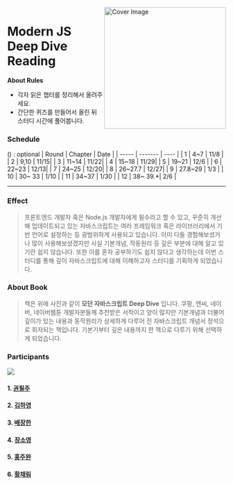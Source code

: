 <img src="https://user-images.githubusercontent.com/46489446/147623793-81366884-23e2-41bd-96c9-71d846ebcfe8.jpeg" width="280" title="Cover Image" align="right">

# Modern JS Deep Dive Reading

**About Rules**

- 각자 읽은 챕터를 정리해서 올려주세요.
- 간단한 퀴즈를 만들어서 올린 뒤 스터디 시간에 풀어봅니다.

### Schedule

() : optional
| Round | Chapter | Date |
| ----- | ------- | ---- |
| 1     | 4~7     | 11/8 |
| 2     | 9,10    | 11/15|
| 3     | 11~14   | 11/22|
| 4     | 15~18   | 11/29|
| 5     | 19~21   | 12/6 |
| 6     | 22~23   | 12/13|
| 7     | 24~25   | 12/20|
| 8     | 26~27.7   | 12/27|
| 9     | 27.8~29 | 1/3     |
| 10    | 30~ 33  | 1/10    |
| 11    | 34~37   | 1/30   |
| 12    | 38~ 39.*| 2/6   |

---

### Effect

> 프론트엔드 개발자 혹은 Node.js 개발자에게 필수라고 할 수 있고, 꾸준히 개선해 업데이트되고 있는 자바스크립트는 여러 프레임워크 혹은 라이브러리에서 기반 언어로 설정하는 등 광범위하게 사용되고 있습니다. 이미 다들 경험해보셨거나 많이 사용해보셨겠지만 사실 기본개념, 작동원리 등 깊은 부분에 대해 알고 있기란 쉽지 않습니다. 또한 이를 혼자 공부하기도 쉽지 않다고 생각하는데 이번 스터디를 통해 깊이 자바스크립트에 대해 이해하고자 스터디를 기획하게 되었습니다.

### About Book

> 책은 위에 사진과 같이 **모던 자바스크립트 Deep Dive** 입니다. 쿠팡, 엔씨, 네이버, 네이버웹툰 개발자분들께 추천받은 서적이고 양이 많지만 기본개념과 더불어 깊이가 있는 내용과 동작원리가 상세하게 다루어 진 자바스크립트 개념서 정석으로 회자되는 책입니다. 기본기부터 깊은 내용까지 한 책으로 다루기 위해 선택하게 되었습니다.

### Participants

<a href="https://github.com/oxopolitics-internship-for-elice/footprints/graphs/contributors">
  <img src="https://contrib.rocks/image?repo=oxopolitics-internship-for-elice/footprints" />
</a>

#### 1. [권필주](https://github.com/WinterKwon)

#### 2. [김하영](https://github.com/Fibo4487)

#### 3. [배장한](https://github.com/newbieJanghan)

#### 4. [장소영](https://github.com/Ssoyoung-J)

#### 5. [홍주완](https://github.com/vjvl95)

#### 6. [황채림](https://github.com/cofla159)
